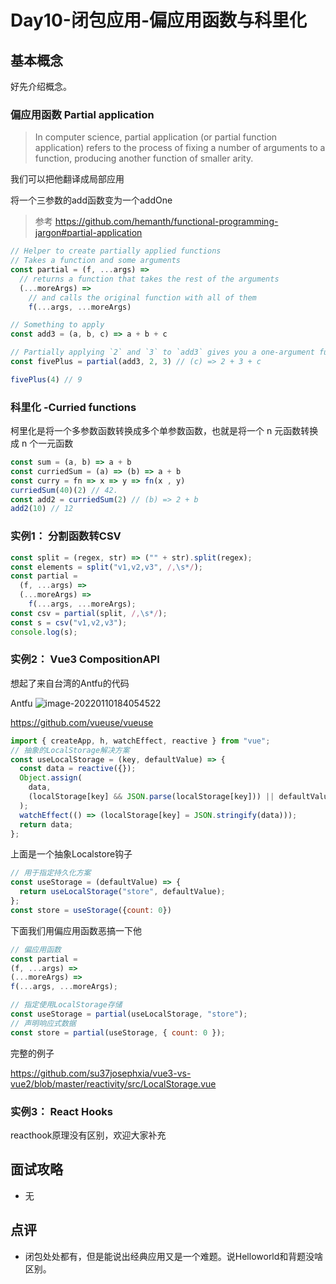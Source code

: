 # Day10-闭包应用-偏应用函数与科里化

## 基本概念

好先介绍概念。

### 偏应用函数 Partial application

> In computer science, partial application (or partial function application) refers to the process of fixing a number of arguments to a function, producing another function of smaller arity.

我们可以把他翻译成局部应用

将一个三参数的add函数变为一个addOne

> 参考 https://github.com/hemanth/functional-programming-jargon#partial-application

```js
// Helper to create partially applied functions
// Takes a function and some arguments
const partial = (f, ...args) =>
  // returns a function that takes the rest of the arguments
  (...moreArgs) =>
    // and calls the original function with all of them
    f(...args, ...moreArgs)

// Something to apply
const add3 = (a, b, c) => a + b + c

// Partially applying `2` and `3` to `add3` gives you a one-argument function
const fivePlus = partial(add3, 2, 3) // (c) => 2 + 3 + c

fivePlus(4) // 9
```



### 科里化 -Curried functions 

柯里化是将一个多参数函数转换成多个单参数函数，也就是将一个 n 元函数转换成 n 个一元函数

```js
const sum = (a, b) => a + b
const curriedSum = (a) => (b) => a + b
const curry = fn => x => y => fn(x , y)
curriedSum(40)(2) // 42.
const add2 = curriedSum(2) // (b) => 2 + b
add2(10) // 12
```



### 实例1： 分割函数转CSV

```js
const split = (regex, str) => ("" + str).split(regex);
const elements = split("v1,v2,v3", /,\s*/);
const partial =
  (f, ...args) =>
  (...moreArgs) =>
    f(...args, ...moreArgs);
const csv = partial(split, /,\s*/);
const s = csv("v1,v2,v3");
console.log(s);
```



### 实例2： Vue3 CompositionAPI

想起了来自台湾的Antfu的代码

Antfu ![image-20220110184054522](https://gitee.com/josephxia/picgo/raw/master/juejin/image-20220110184054522.png)

https://github.com/vueuse/vueuse

```js
import { createApp, h, watchEffect, reactive } from "vue";
// 抽象的LocalStorage解决方案
const useLocalStorage = (key, defaultValue) => {
  const data = reactive({});
  Object.assign(
    data,
    (localStorage[key] && JSON.parse(localStorage[key])) || defaultValue
  );
  watchEffect(() => (localStorage[key] = JSON.stringify(data)));
  return data;
};
```

上面是一个抽象Localstore钩子

```js
// 用于指定持久化方案
const useStorage = (defaultValue) => {
  return useLocalStorage("store", defaultValue);
};
const store = useStorage({count: 0})
```

下面我们用偏应用函数恶搞一下他

```js
// 偏应用函数
const partial =
(f, ...args) =>
(...moreArgs) =>
f(...args, ...moreArgs);

// 指定使用LocalStorage存储
const useStorage = partial(useLocalStorage, "store");
// 声明响应式数据
const store = partial(useStorage, { count: 0 });
```



完整的例子

https://github.com/su37josephxia/vue3-vs-vue2/blob/master/reactivity/src/LocalStorage.vue



### 实例3： React Hooks

reacthook原理没有区别，欢迎大家补充



## 面试攻略

- 无



## 点评

- 闭包处处都有，但是能说出经典应用又是一个难题。说Helloworld和背题没啥区别。

